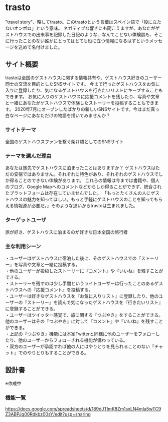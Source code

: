 # trasto

"travel story"、略してtrasto。このtrastoという言葉はスペイン語で「役に立たないオンボロ」という意味。
ネガティブな響きにも聞こえますが、あなたがゲストハウスでの出来事を記録した日記のような、なんてことない体験談も、そこに行ったことのない誰かにとってはとても役に立つ情報になるはずというメッセージを込めて名付けました。

## サイト概要

trastoは全国のゲストハウスに関する情報共有や、ゲストハウス好きのユーザー同士の交流を目的としたSNSサイトです。
今まで行ったゲストハウスをお気に入りに登録したり、気になるゲストハウスを行きたいリストにキープすることもできます。
お気に入りのゲストハウスに応援コメントを残したり、写真や文章と一緒にあなたがゲストハウスで体験したストーリーを投稿することもできます。
2020年7月にオープンしたばかりの新しいSNSサイトです。今はまだ真っ白なページにあなただけの物語を描いてみませんか？

### サイトテーマ

全国のゲストハウスファンを繋ぐ架け橋としてのSNSサイト

### テーマを選んだ理由

あなたは旅先でゲストハウスに泊まったことはありますか？
ゲストハウスはただの安宿ではありません。それぞれに特色があり、それぞれのゲストハウスでしか得ることのできない体験があります。
これらの情報は今までは書籍や、個人のブログ、Google Mapへのコメントなどからしか得ることができず、統合されたプラットフォームは存在していませんでした。
「もっとたくさんの人にゲストハウスの魅力を知ってほしい。もっと手軽にゲストハウスのことを知ってもらえる情報源が必要だ。」そのような思いからtrastoは生まれました。

### ターゲットユーザ

旅が好き、ゲストハウスに泊まるのが好きな日本全国の旅行者

### 主な利用シーン

・ユーザーはゲストハウスに宿泊した後に、そのゲストハウスでの『ストーリー』を写真や文章と一緒に投稿する。  
・他のユーザーが投稿したストーリーに『コメント』や『いいね』を残すことができる。  
・ストーリーを残すのは少し手間というライトユーザーは行ったことのあるゲストハウスへの『応援コメント』を投稿する。  
・ユーザーは好きなゲストハウスを『お気に入りリスト』に登録したり、他のユーザーの『ストーリー』を読んで気になったゲストハウスを『行きたいリスト』に登録することができる。  
・ユーザーはツイッター感覚で、旅に関する『つぶやき』をすることができる。他のユーザーはその『つぶやき』に対して『コメント』や『いいね』を残すことができる。  
・上記の『つぶやき』機能には本家Twitterと同様に他のユーザーをフォローしたり、他のユーザーからフォローされる機能が備わっている。  
・双方のユーザーが承認すれば他の人にはやりとりを見られることのない『チャット』でのやりとりもすることができる。  

## 設計書

※作成中

### 機能一覧

https://docs.google.com/spreadsheets/d/189dJTlmK8Zm1sxLN4mIa5wTC9Z3ABPJg00Rdkbz00sY/edit?usp=sharing
